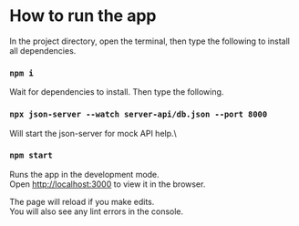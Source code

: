 # How to run the app

In the project directory, open the terminal, then type the following to install all dependencies.

### `npm i`

Wait for dependencies to install. Then type the following.

### `npx json-server --watch server-api/db.json --port 8000`

Will start the json-server for mock API help.\

### `npm start`

Runs the app in the development mode.\
Open [http://localhost:3000](http://localhost:3000) to view it in the browser.

The page will reload if you make edits.\
You will also see any lint errors in the console.
